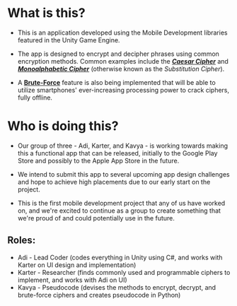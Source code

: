 # What is this?

- This is an application developed using the Mobile Development libraries featured in the Unity Game Engine.

- The app is designed to encrypt and decipher phrases using common encryption methods. Common examples include the [***Caesar Cipher***](https://en.wikipedia.org/wiki/Caesar_cipher) and [***Monoalphabetic Cipher***](https://en.wikipedia.org/wiki/Substitution_cipher) (otherwise known as the _Substitution Cipher_).

- A [**Brute-Force**](https://en.wikibooks.org/wiki/Cryptography/Brute_force_attack) feature is also being implemented that will be able to utilize smartphones' ever-increasing processing power to crack ciphers, fully offline.

# Who is doing this?

- Our group of three - Adi, Karter, and Kavya - is working towards making this a functional app that can be released, initially to the Google Play Store and possibly to the Apple App Store in the future.

- We intend to submit this app to several upcoming app design challenges and hope to achieve high placements due to our early start on the project.

- This is the first mobile development project that any of us have worked on, and we're excited to continue as a group to create something that we're proud of and could potentially use in the future.

## Roles:

- Adi - Lead Coder (codes everything in Unity using C#, and works with Karter on UI design and implementation)
- Karter - Researcher (finds commonly used and programmable ciphers to implement, and works with Adi on UI)
- Kavya - Pseudocode (devises the methods to encrypt, decrypt, and brute-force ciphers and creates pseudocode in Python)